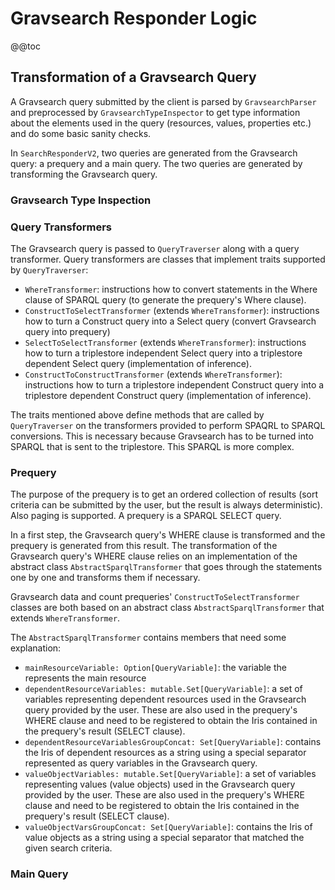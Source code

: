 <!---
Copyright © 2015-2018 the contributors (see Contributors.md).

This file is part of Knora.

Knora is free software: you can redistribute it and/or modify
it under the terms of the GNU Affero General Public License as published
by the Free Software Foundation, either version 3 of the License, or
(at your option) any later version.

Knora is distributed in the hope that it will be useful,
but WITHOUT ANY WARRANTY; without even the implied warranty of
MERCHANTABILITY or FITNESS FOR A PARTICULAR PURPOSE.  See the
GNU Affero General Public License for more details.

You should have received a copy of the GNU Affero General Public
License along with Knora.  If not, see <http://www.gnu.org/licenses/>.
-->

# Gravsearch Responder Logic

@@toc

## Transformation of a Gravsearch Query

A Gravsearch query submitted by the client is parsed by `GravsearchParser` and preprocessed by `GravsearchTypeInspector` 
to get type information about the elements used in the query (resources, values, properties etc.) 
and do some basic sanity checks.

In `SearchResponderV2`, two queries are generated from the Gravsearch query: a prequery and a main query. 
The two queries are generated by transforming the Gravsearch query.

### Gravsearch Type Inspection

### Query Transformers

The Gravsearch query is passed to `QueryTraverser` along with a query transformer. Query transformers are classes 
that implement traits supported by `QueryTraverser`:

-  `WhereTransformer`: instructions how to convert statements in the Where clause of SPARQL query (to generate the prequery's Where clause).
- `ConstructToSelectTransformer` (extends `WhereTransformer`): instructions how to turn a Construct query into a Select query (convert Gravsearch query into prequery)
- `SelectToSelectTransformer` (extends `WhereTransformer`): instructions how to turn a triplestore independent Select query into a triplestore dependent Select query (implementation of inference).    
- `ConstructToConstructTransformer` (extends `WhereTransformer`): instructions how to turn a triplestore independent Construct query into a triplestore dependent Construct query (implementation of inference).

The traits mentioned above define methods that are called by `QueryTraverser` on the transformers provided to perform SPAQRL to SPARQL conversions. This is necessary because Gravsearch has to be turned into 
SPARQL that is sent to the triplestore. This SPARQL is more complex.

### Prequery

The purpose of the prequery is to get an ordered collection of results (sort criteria can be submitted by the user, but the result is always deterministic).
Also paging is supported. A prequery is a SPARQL SELECT query.

In a first step, the Gravsearch query's WHERE clause is transformed and the prequery is generated from this result. 
The transformation of the Gravsearch query's WHERE clause relies on an implementation of the abstract class `AbstractSparqlTransformer` 
that goes through the statements one by one and transforms them if necessary.

Gravsearch data and count prequeries' `ConstructToSelectTransformer` classes are both based on an abstract class `AbstractSparqlTransformer` 
that extends `WhereTransformer`. 

The `AbstractSparqlTransformer` contains members that need some explanation:
-  `mainResourceVariable: Option[QueryVariable]`: the variable the represents the main resource
- `dependentResourceVariables: mutable.Set[QueryVariable]`: a set of variables representing dependent resources used in the Gravsearch query provided by the user. These are also used in the prequery's WHERE clause and need to be registered to obtain the Iris contained in the prequery's result (SELECT clause).
- `dependentResourceVariablesGroupConcat: Set[QueryVariable]`: contains the Iris of dependent resources as a string using a special separator represented as query variables in the Gravsearch query.
- `valueObjectVariables: mutable.Set[QueryVariable]`: a set of variables representing values (value objects) used in the Gravsearch query provided by the user. These are also used in the prequery's WHERE clause and need to be registered to obtain the Iris contained in the prequery's result (SELECT clause).
- `valueObjectVarsGroupConcat: Set[QueryVariable]`: contains the Iris of value objects as a string using a special separator  that matched the given search criteria.

### Main Query